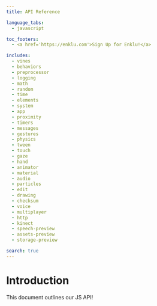 ```yaml
---
title: API Reference

language_tabs:
  - javascript

toc_footers:
  - <a href='https://enklu.com'>Sign Up for Enklu!</a>

includes:
  - vines
  - behaviors
  - preprocessor
  - logging
  - math
  - random
  - time
  - elements
  - system
  - app
  - proximity
  - timers
  - messages
  - gestures
  - physics
  - tween
  - touch
  - gaze
  - hand
  - animator
  - material
  - audio
  - particles
  - edit
  - drawing
  - checksum
  - voice
  - multiplayer
  - http
  - kinect
  - speech-preview
  - assets-preview
  - storage-preview

search: true
---
```


# Introduction

This document outlines our JS API!
